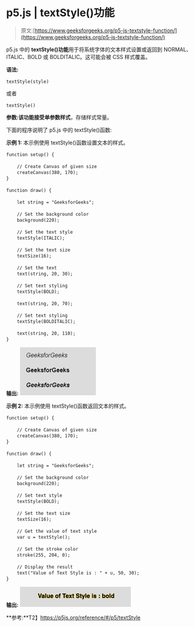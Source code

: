 # p5.js | textStyle()功能

> 原文:[https://www.geeksforgeeks.org/p5-js-textstyle-function/](https://www.geeksforgeeks.org/p5-js-textstyle-function/)

p5.js 中的 **textStyle()功能**用于将系统字体的文本样式设置或返回到 NORMAL、ITALIC、BOLD 或 BOLDITALIC。这可能会被 CSS 样式覆盖。

**语法:**

```
textStyle(style)
```

或者

```
textStyle()
```

**参数:**该功能接受单参数**样式**，存储样式常量。

下面的程序说明了 p5.js 中的 textStyle()函数:

**示例 1:** 本示例使用 textStyle()函数设置文本的样式。

```
function setup() {

    // Create Canvas of given size
    createCanvas(380, 170);
}

function draw() {

    let string = "GeeksforGeeks";

    // Set the background color
    background(220);

    // Set the text style
    textStyle(ITALIC);

    // Set the text size
    textSize(16);

    // Set the text 
    text(string, 20, 30);

    // Set text styling
    textStyle(BOLD);

    text(string, 20, 70);

    // Set text styling
    textStyle(BOLDITALIC);

    text(string, 20, 110);
}
```

**输出:**
![](img/229e0872418cfac55098d2ff48c15bdb.png)

**示例 2:** 本示例使用 textStyle()函数返回文本的样式。

```
function setup() {

    // Create Canvas of given size
    createCanvas(380, 170);
}

function draw() {

    let string = "GeeksforGeeks";

    // Set the background color
    background(220);

    // Set text style
    textStyle(BOLD);

    // Set the text size
    textSize(16);

    // Get the value of text style
    var u = textStyle();

    // Set the stroke color
    stroke(255, 204, 0);

    // Display the result
    text("Value of Text Style is : " + u, 50, 30);
}
```

**输出:**
![](img/7084278be0691f3414430139c1ee6a0e.png)

**参考:**T2】https://p5js.org/reference/#/p5/textStyle